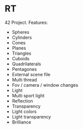 # RT

42 Project.
Features:
* Spheres
* Cylinders
* Cones
* Planes
* Triangles
* Cuboids
* Quadrilaterals
* Pentagones
* External scene file
* Multi thread
* Fov / camera / window changes
* Light
* Multi sport light
* Reflection
* Transparency
* Light colors
* Light transparency
* Brilliance
